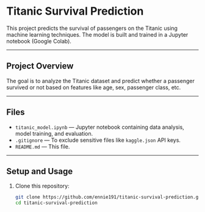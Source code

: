 # Titanic Survival Prediction

This project predicts the survival of passengers on the Titanic using machine learning techniques. The model is built and trained in a Jupyter notebook (Google Colab).

---

## Project Overview

The goal is to analyze the Titanic dataset and predict whether a passenger survived or not based on features like age, sex, passenger class, etc.

---

## Files

- `titanic_model.ipynb` — Jupyter notebook containing data analysis, model training, and evaluation.
- `.gitignore` — To exclude sensitive files like `kaggle.json` API keys.
- `README.md` — This file.

---

## Setup and Usage

1. Clone this repository:
   ```bash
   git clone https://github.com/ennie191/titanic-survival-prediction.git
   cd titanic-survival-prediction

